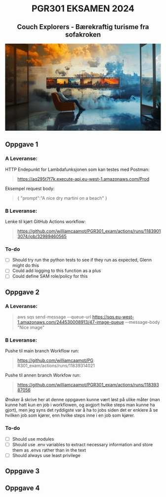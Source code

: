 <h1 style="text-align:center;">PGR301 EKSAMEN 2024</h1>
<h2 style="text-align:center;">Couch Explorers - Bærekraftig turisme fra sofakroken</h2>
<img width="1181" alt="image" src="img/header.png">

## Oppgave 1
### A Leveranse:
HTTP Endepunkt for Lambdafunksjonen som kan testes med Postman:  
> https://aq295t7f7k.execute-api.eu-west-1.amazonaws.com/Prod

Eksempel request body:
> {
> "prompt":"A nice dry martini on a beach"
> }

### B Leveranse:
Lenke til kjørt GitHub Actions workflow:
> https://github.com/williamcaamot/PGR301_exam/actions/runs/11839013074/job/32989460565

### To-do
- [ ] Should try run the python tests to see if they run as expected, Glenn might do this
- [ ] Could add logging to this function as a plus
- [ ] Could define SAM role/policy for this

## Oppgave 2


### A Leveranse:
> aws sqs send-message --queue-url https://sqs.eu-west-1.amazonaws.com/244530008913/47-image-queue --message-body "Nice image"

### B Leveranse:
Pushe til main branch Workflow run:
> https://github.com/williamcaamot/PG R301_exam/actions/runs/11839314021

Pushe til annen branch Workfow run:
> https://github.com/williamcaamot/PGR301_exam/actions/runs/11839387056

Ønsker å skrive her at denne oppgaven kunne vært løst på ulike måter (man kunne hatt kun en job i workflowen, og avgjort hvilke steps man kunne ha gjort), men jeg syns det ryddigste var å ha to jobs siden det er enklere å se hvilken job som kjører, enn hvilke steps inne i en job som kjører.


### To-do
- [ ] Should use modules
- [ ] Should use .env variables to extract necessary information and store them as .envs rather than in the text
- [ ] Should always use least privilege

## Oppgave 3


## Oppgave 4


